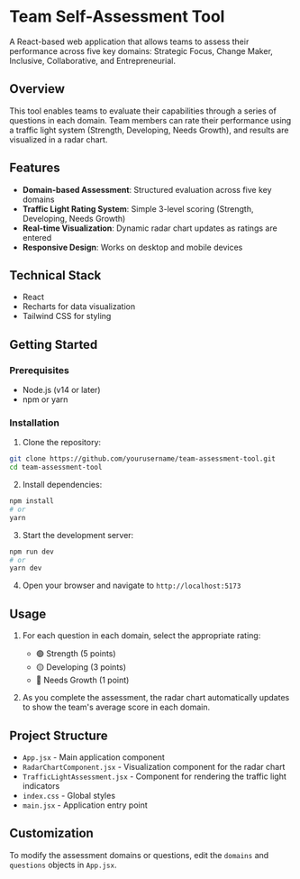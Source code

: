 # Team Self-Assessment Tool

A React-based web application that allows teams to assess their performance across five key domains: Strategic Focus, Change Maker, Inclusive, Collaborative, and Entrepreneurial.

## Overview

This tool enables teams to evaluate their capabilities through a series of questions in each domain. Team members can rate their performance using a traffic light system (Strength, Developing, Needs Growth), and results are visualized in a radar chart.

## Features

- **Domain-based Assessment**: Structured evaluation across five key domains
- **Traffic Light Rating System**: Simple 3-level scoring (Strength, Developing, Needs Growth)
- **Real-time Visualization**: Dynamic radar chart updates as ratings are entered
- **Responsive Design**: Works on desktop and mobile devices

## Technical Stack

- React
- Recharts for data visualization
- Tailwind CSS for styling

## Getting Started

### Prerequisites

- Node.js (v14 or later)
- npm or yarn

### Installation

1. Clone the repository:
```bash
git clone https://github.com/yourusername/team-assessment-tool.git
cd team-assessment-tool
```

2. Install dependencies:
```bash
npm install
# or
yarn
```

3. Start the development server:
```bash
npm run dev
# or
yarn dev
```

4. Open your browser and navigate to `http://localhost:5173`

## Usage

1. For each question in each domain, select the appropriate rating:
   - 🟢 Strength (5 points)
   - 🟡 Developing (3 points)
   - 🔴 Needs Growth (1 point)

2. As you complete the assessment, the radar chart automatically updates to show the team's average score in each domain.

## Project Structure

- `App.jsx` - Main application component
- `RadarChartComponent.jsx` - Visualization component for the radar chart
- `TrafficLightAssessment.jsx` - Component for rendering the traffic light indicators
- `index.css` - Global styles
- `main.jsx` - Application entry point

## Customization

To modify the assessment domains or questions, edit the `domains` and `questions` objects in `App.jsx`.

